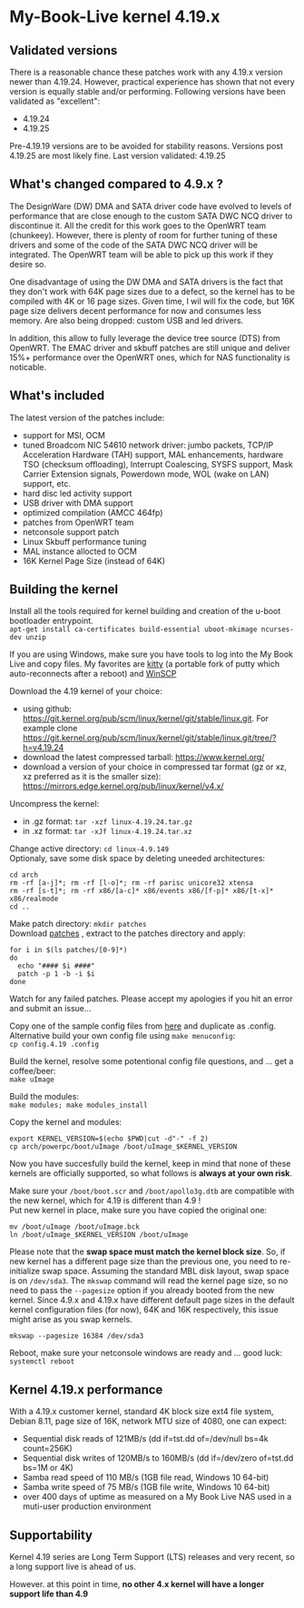 # My-Book-Live kernel 4.19.x

## Validated versions ##
There is a reasonable chance these patches work with any 4.19.x version newer than 4.19.24.
However, practical experience has shown that not every version is equally stable and/or performing.
Following versions have been validated as "excellent":
* 4.19.24
* 4.19.25

Pre-4.19.19 versions are to be avoided for stability reasons. Versions post 4.19.25 are most likely fine.
Last version validated: 4.19.25

## What's changed compared to 4.9.x ? ##
The DesignWare (DW) DMA and SATA driver code have evolved to levels of performance that are close enough to the custom SATA DWC NCQ driver to discontinue it.  All the credit for this work goes to the OpenWRT team (chunkeey). However, there is plenty of room for further tuning of these drivers and some of the code of the SATA DWC NCQ driver will be integrated.  The OpenWRT team will be able to pick up this work if they desire so.

One disadvantage of using the DW DMA and SATA drivers is the fact that they don't work with 64K page sizes due to a defect, so the kernel has to be compiled with 4K or 16 page sizes.  Given time, I wil will fix the code, but 16K page size delivers decent performance for now and consumes less memory.
Are also being dropped: custom USB and led drivers.


In addition, this allow to fully leverage the device tree source (DTS) from OpenWRT.
The EMAC driver and skbuff patches are still unique and deliver 15%+ performance over the OpenWRT ones, which for NAS functionality is noticable. 


## What's included ##
The latest version of the patches include:
* support for MSI, OCM
* tuned Broadcom NIC 54610 network driver: jumbo packets, TCP/IP Acceleration Hardware (TAH) support, MAL enhancements, hardware TSO (checksum offloading), Interrupt Coalescing, SYSFS support, Mask Carrier Extension signals, Powerdown mode, WOL (wake on LAN) support, etc.
* hard disc led activity support
* USB driver with DMA support
* optimized compilation (AMCC 464fp)
* patches from OpenWRT team
* netconsole support patch
* Linux Skbuff performance tuning
* MAL instance allocted to OCM
* 16K Kernel Page Size (instead of 64K)


## Building the kernel ##
Install all the tools required for kernel building and creation of the u-boot bootloader entrypoint.<br>
`apt-get install ca-certificates build-essential uboot-mkimage ncurses-dev unzip`

If you are using Windows, make sure you have tools to log into the My Book Live and copy files.
My favorites are [kitty](http://www.9bis.net/kitty/) (a portable fork of putty which auto-reconnects after a reboot) and [WinSCP](https://winscp.net/eng/download.php)
 
Download the 4.19 kernel of your choice:
* using github: https://git.kernel.org/pub/scm/linux/kernel/git/stable/linux.git.  For example clone https://git.kernel.org/pub/scm/linux/kernel/git/stable/linux.git/tree/?h=v4.19.24
* download the latest compressed tarball: https://www.kernel.org/
* download a version of your choice in compressed tar format (gz or xz, xz preferred as it is the smaller size): https://mirrors.edge.kernel.org/pub/linux/kernel/v4.x/

Uncompress the kernel:
* in .gz format: `tar -xzf linux-4.19.24.tar.gz`
* in .xz format: `tar -xJf linux-4.19.24.tar.xz`

Change active directory: `cd linux-4.9.149`<br>
Optionaly, save some disk space by deleting uneeded architectures:
```
cd arch
rm -rf [a-j]*; rm -rf [l-o]*; rm -rf parisc unicore32 xtensa
rm -rf [s-t]*; rm -rf x86/[a-c]* x86/events x86/[f-p]* x86/[t-x]* x86/realmode
cd ..
```

Make patch directory: `mkdir patches`<br>
Download [patches](https://github.com/ewaldc/My-Book-Live/blob/master/kernel/patches/4.19/patches/patches.7z) , extract to the patches directory and apply:
```  
for i in $(ls patches/[0-9]*)
do
  echo "#### $i ####"  
  patch -p 1 -b -i $i
done
```

Watch for any failed patches. Please accept my apologies if you hit an error and submit an issue...

Copy one of the sample config files from [here](https://github.com/ewaldc/My-Book-Live/tree/master/kernel/patches/4.19/config) and duplicate as .config. Alternative build your own config file using `make menuconfig`:<br>
`cp config.4.19 .config`

Build the kernel, resolve some potentional config file questions, and ... get a coffee/beer:<br>
`make uImage`

Build the modules:<br>
`make modules; make modules_install`

Copy the kernel and modules:<br>
```
export KERNEL_VERSION=$(echo $PWD|cut -d"-" -f 2)
cp arch/powerpc/boot/uImage /boot/uImage_$KERNEL_VERSION
```

Now you have succesfully build the kernel, keep in mind that none of these kernels are officially supported, so what follows is __always at your own risk__.

Make sure your `/boot/boot.scr` and `/boot/apollo3g.dtb` are compatible with the new kernel, which for 4.19 is different than 4.9 !<br>
Put new kernel in place, make sure you have copied the original one:<br> 
```
mv /boot/uImage /boot/uImage.bck
ln /boot/uImage_$KERNEL_VERSION /boot/uImage
```

Please note that the __swap space must match the kernel block size__. So, if new kernel has a different page size than the previous one, you need to re-initialize swap space.  Assuming the standard MBL disk layout, swap space is on `/dev/sda3`.  The `mkswap` command will read the kernel page size, so no need to pass the `--pagesize` option if you already booted from the new kernel.  Since 4.9.x and 4.19.x have different default page sizes in the default kernel configuration files (for now), 64K and 16K respectively, this issue might arise as you swap kernels.

```
mkswap --pagesize 16384 /dev/sda3
```

Reboot, make sure your netconsole windows are ready and ... good luck:<br>
`systemctl reboot`


## Kernel 4.19.x performance ##
With a 4.19.x customer kernel, standard 4K block size ext4 file system, Debian 8.11, page size of 16K, network MTU size of 4080, one can expect:
* Sequential disk reads of 121MB/s (dd if=tst.dd of=/dev/null bs=4k count=256K)
* Sequential disk writes of 120MB/s to 160MB/s (dd if=/dev/zero of=tst.dd bs=1M or 4K)
* Samba read speed of 110 MB/s (1GB file read, Windows 10 64-bit)
* Samba write speed of 75 MB/s (1GB file write, Windows 10 64-bit)
* over 400 days of uptime as measured on a My Book Live NAS used in a muti-user production environment

## Supportability ##
Kernel 4.19 series are Long Term Support (LTS) releases and very recent, so a long support live is ahead of us.

However. at this point in time, __no other 4.x kernel will have a longer support life than 4.9__
